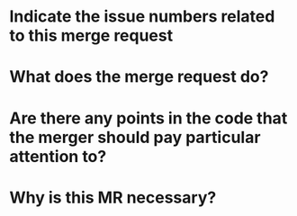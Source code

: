 # Indicate the issue numbers related to this merge request

# What does the merge request do?

# Are there any points in the code that the merger should pay particular attention to?

# Why is this MR necessary?
